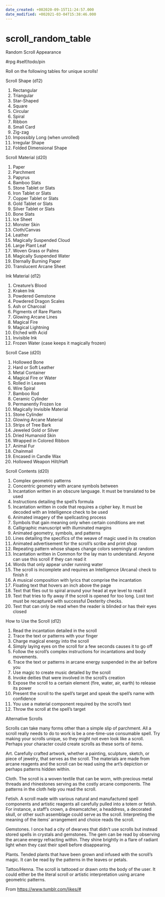 ```yaml
---
date_created: +002020-09-15T11:24:57.000
date_modified: +002021-03-04T15:38:46.000
---
```


# scroll_random_table

Random Scroll Appearance

#rpg #self/todo/pin

Roll on the following tables for unique scrolls!

Scroll Shape (d12)

1. Rectangular
2. Triangular
3. Star-Shaped
4. Square
5. Circular
6. Spiral
7. Ribbon
8. Small Card
9. Zig-zag
10. Impossibly Long (when unrolled)
11. Irregular Shape
12. Folded Dimensional Shape

Scroll Material (d20)

1. Paper
2. Parchment
3. Papyrus
4. Bamboo Slats
5. Stone Tablet or Slats
6. Iron Tablet or Slats
7. Copper Tablet or Slats
8. Gold Tablet or Slats
9. Silver Tablet or Slats
10. Bone Slats
11. Ice Sheet
12. Monster Skin
13. Cloth/Canvas
14. Leather
15. Magically Suspended Cloud
16. Large Plant Leaf
17. Woven Grass or Palms
18. Magically Suspended Water
19. Eternally Burning Paper
20. Translucent Arcane Sheet

Ink Material (d12)

1. Creature’s Blood
2. Kraken Ink
3. Powdered Gemstone
4. Powdered Dragon Scales
5. Ash or Charcoal
6. Pigments of Rare Plants
7. Glowing Arcane Lines
8. Magical Fire
9. Magical Lightning
10. Etched with Acid
11. Invisible Ink
12. Frozen Water (case keeps it magically frozen)

Scroll Case (d20)

1. Hollowed Bone
2. Hard or Soft Leather
3. Metal Container
4. Magical Fire or Water
5. Rolled in Leaves
6. Wire Spiral
7. Bamboo Rod
8. Ceramic Cylinder
9. Permanently Frozen Ice
10. Magically Invisible Material
11. Stone Cylinder
12. Glowing Arcane Material
13. Strips of Tree Bark
14. Jeweled Gold or Silver
15. Dried Humanoid Skin
16. Wrapped in Colored Ribbon
17. Animal Fur
18. Chainmail
19. Encased in Candle Wax
20. Hollowed Weapon Hilt/Haft

Scroll Contents (d20)

1. Complex geometric patterns
2. Concentric geometry with arcane symbols between
3. Incantation written in an obscure language. It must be translated to be used
4. Instructions detailing the spell’s formula
5. Incantation written in code that requires a cipher key. It must be decoded with an Intelligence check to be used
6. Animated imagery of the spellcasting process
7. Symbols that gain meaning only when certain conditions are met
8. Calligraphic manuscript with illuminated margins
9. Animated geometry, symbols, and patterns
10. Lines detailing the specifics of the weave of magic used in its creation
11. Animated advertisement for the scroll’s scribe and print shop
12. Repeating pattern whose shapes change colors seemingly at random
13. Incantation written in Common for the lay man to understand. Anyone can use this scroll if they can read it
14. Words that only appear under running water
15. The scroll is incomplete and requires an Intelligence (Arcana) check to finish it
16. A musical composition with lyrics that comprise the incantation
17. Floating text that hovers an inch above the page
18. Text that flies out to spiral around your head at eye level to read it
19. Text that tries to fly away if the scroll is opened for too long. Lost text must be recaptured with successful Dexterity checks.
20. Text that can only be read when the reader is blinded or has their eyes closed

How to Use the Scroll (d12)

1. Read the incantation detailed in the scroll
2. Trace the text or patterns with your finger
3. Charge magical energy into the scroll
4. Simply laying eyes on the scroll for a few seconds causes it to go off
5. Follow the scroll’s complex instructions for incantations and body movements.
6. Trace the text or patterns in arcane energy suspended in the air before you
7. Use magic to create music detailed by the scroll
8. Invoke deities that were involved in the scroll’s creation
9. Expose the scroll to a certain element (fire, water, air, earth) to release its power
10. Present the scroll to the spell’s target and speak the spell’s name with confidence
11. You use a material component required by the scroll’s text
12. Throw the scroll at the spell’s target

Alternative Scrolls

Scrolls can take many forms other than a simple slip of parchment. All a scroll really needs to do to work is be a one-time-use consumable spell. Try making your scrolls unique, so they might not even look like a scroll. Perhaps your character could create scrolls as these sorts of items.

Art. Carefully crafted artwork, whether a painting, sculpture, sketch, or piece of jewelry, that serves as the scroll. The materials are made from arcane reagents and the scroll can be read using the art’s depiction or perhaps patterns hidden within.

Cloth. The scroll is a woven textile that can be worn, with precious metal threads and rhinestones serving as the costly arcane components. The patterns in the cloth help you read the scroll.

Fetish. A scroll made with various natural and manufactured spell components and artistic reagents all carefully pulled into a totem or fetish. For instance, a staff’s crown, a dreamcatcher, a headdress, a decorated skull, or other such assemblage could serve as the scroll. Interpreting the meaning of the items’ arrangement and choice reads the scroll.

Gemstones. I once had a city of dwarves that didn’t use scrolls but instead stored spells in crystals and gemstones. The gem can be read by observing the arcane energy refracting within. They shine brightly in a flare of radiant light when they cast their spell before disappearing.

Plants. Tended plants that have been grown and infused with the scroll’s magic. It can be read by the patterns in the leaves or petals.

Tattoo/Henna. The scroll is tattooed or drawn onto the body of the user. It could either be the literal scroll or artistic interpretation using arcane geometric patterns.

From <https://www.tumblr.com/likes/#>
